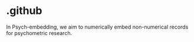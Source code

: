 # .github
In Psych-embedding, we aim to numerically embed non-numerical records for psychometric research.
